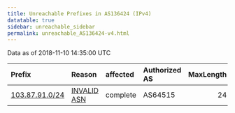 ```yaml
---
title: Unreachable Prefixes in AS136424 (IPv4)
datatable: true
sidebar: unreachable_sidebar
permalink: unreachable_AS136424-v4.html
---
```


Data as of 2018-11-10 14:35:00 UTC


<div class="datatable-begin"></div>

| Prefix                                                 | Reason                                                                                                 | affected   | Authorized AS   |   MaxLength | Anchor                                       |   unreachable /24s |
|:-------------------------------------------------------|:-------------------------------------------------------------------------------------------------------|:-----------|:----------------|------------:|:---------------------------------------------|-------------------:|
| [103.87.91.0/24](https://stat.ripe.net/103.87.91.0/24) | [INVALID ASN](https://rpki-validator.ripe.net/announcement-preview?asn=AS136424&prefix=103.87.91.0/24) | complete   | AS64515         |          24 | [APNIC](unreachable_APNIC_RPKI_Root-v4.html) |                  1 |

<div class="datatable-end"></div>